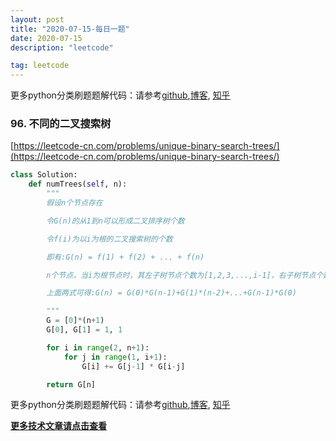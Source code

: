 ```yaml
---
layout: post
title: "2020-07-15-每日一题"
date: 2020-07-15
description: "leetcode"

tag: leetcode 
--- 
```


更多python分类刷题题解代码：请参考[github](https://github.com/lxztju/leetcode-python),[博客](https://lxztju.github.io/tags/), [知乎](https://zhuanlan.zhihu.com/c_1218480100364447744)

### 96. 不同的二叉搜索树

[https://leetcode-cn.com/problems/unique-binary-search-trees/](https://leetcode-cn.com/problems/unique-binary-search-trees/)

```python
class Solution:
    def numTrees(self, n):
        """
        假设n个节点存在

        令G(n)的从1到n可以形成二叉排序树个数

        令f(i)为以i为根的二叉搜索树的个数

        即有:G(n) = f(1) + f(2) + ... + f(n)

        n个节点，当i为根节点时，其左子树节点个数为[1,2,3,...,i-1]，右子树节点个数为[i+1,i+2,...n]，所以当i为根节点时，其左子树节点个数为i-1个，右子树节点为n-i，即f(i) = G(i-1)*G(n-i),

        上面两式可得:G(n) = G(0)*G(n-1)+G(1)*(n-2)+...+G(n-1)*G(0)

        """
        G = [0]*(n+1)
        G[0], G[1] = 1, 1

        for i in range(2, n+1):
            for j in range(1, i+1):
                G[i] += G[j-1] * G[i-j]

        return G[n]
```



更多python分类刷题题解代码：请参考[github](https://github.com/lxztju/leetcode-python),[博客](https://lxztju.github.io/tags/), [知乎](https://zhuanlan.zhihu.com/c_1218480100364447744)


**[更多技术文章请点击查看](https://lxztju.github.io/tags/)**